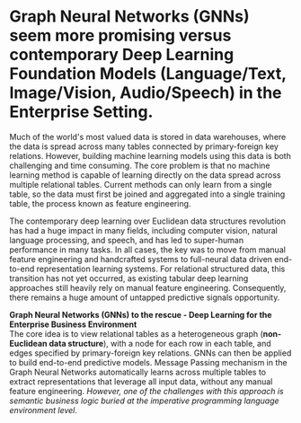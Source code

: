 # Graph Neural Networks (GNNs) seem more promising versus contemporary Deep Learning Foundation Models (Language/Text, Image/Vision, Audio/Speech) in the Enterprise Setting.
Much of the world's most valued data is stored in data warehouses, where the data is spread across many tables connected by primary-foreign key relations. However, building machine learning models using this data is both challenging and time consuming. The core problem is that no machine learning method is capable of learning directly on the data spread across multiple relational tables. Current methods can only learn from a single table, so the data must first be joined and aggregated into a single training table, the process known as feature engineering.

The contemporary deep learning over Euclidean data structures revolution has had a huge impact in many fields, including computer vision, natural language processing, and speech, and has led to super-human performance in many tasks. In all cases, the key was to move from manual feature engineering and handcrafted systems to full-neural data driven end-to-end representation learning systems. For relational structured data, this transition has not yet occurred, as existing tabular deep learning approaches still heavily rely on manual feature engineering. Consequently, there remains a huge amount of untapped predictive signals opportunity.

**Graph Neural Networks (GNNs) to the rescue - Deep Learning for the Enterprise Business Environment**<br>
The core idea is to view relational tables as a heterogeneous graph (**non-Euclidean data structure**), with a node for each row in each table, and edges specified by primary-foreign key relations. GNNs can then be applied to build end-to-end predictive models. Message Passing mechanism in the Graph Neural Networks automatically learns across multiple tables to extract representations that leverage all input data, without any manual feature engineering. *However, one of the challenges with this approach is semantic business logic buried at the imperative programming language environment level*.